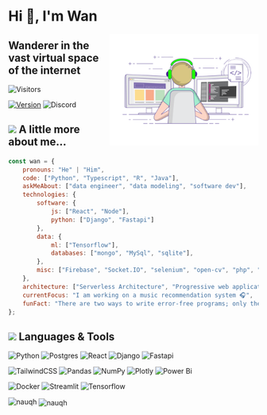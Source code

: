 <h1>Hi 👋, I'm Wan</h1>

<img align="right" width="300" src="coder.gif">

## Wanderer in the vast virtual space of the internet
![Visitors](https://komarev.com/ghpvc/?username=nauqh&color=0ddfff&style=for-the-badge&label=PROFILE+VIEWS)

[![Version](https://img.shields.io/badge/nauqh-V2.0.0-blue?style=for-the-badge)](https://nauqh.github.io)
![Discord](https://img.shields.io/discord/574921006817476608.svg?label=Discord&logo=Discord&colorB=7289da&style=for-the-badge&logoColor=white)


## <img src="https://media.giphy.com/media/dWlLf9EAC8u5Nd0ku4/giphy.gif" width="50"> A little more about me...  
```javascript
const wan = {
    pronouns: "He" | "Him",
    code: ["Python", "Typescript", "R", "Java"],
    askMeAbout: ["data engineer", "data modeling", "software dev"],
    technologies: {
        software: {
            js: ["React", "Node"],
            python: ["Django", "Fastapi"]
        },
        data: {
            ml: ["Tensorflow"],
            databases: ["mongo", "MySql", "sqlite"],
        },
        misc: ["Firebase", "Socket.IO", "selenium", "open-cv", "php", "SuiteApp"]
    },
    architecture: ["Serverless Architecture", "Progressive web applications", "Single page applications"],
    currentFocus: "I am working on a music recommendation system 🎧",
    funFact: "There are two ways to write error-free programs; only the third one works"
};
```

## <img src="https://media.giphy.com/media/m9YWbV2vuiyvJbtyv1/giphy.gif" width="50"> Languages & Tools

![Python](https://img.shields.io/badge/python%20-%2314354C.svg?&style=for-the-badge&logo=python&logoColor=white&colorB=00b4d8)
![Postgres](https://img.shields.io/badge/postgres-%23316192.svg?style=for-the-badge&logo=postgresql&logoColor=white&colorB=0096c7)
![React](https://img.shields.io/badge/react-%2320232a.svg?style=for-the-badge&logo=react&logoColor=white&&colorB=a594f9)
![Django](https://img.shields.io/badge/django-%23092E20.svg?style=for-the-badge&logo=django&logoColor=white&&colorB=9d4edd)
![Fastapi](https://img.shields.io/badge/FastAPI-005571?style=for-the-badge&logo=fastapi&logoColor=white&colorB=6f2dbd)

![TailwindCSS](https://img.shields.io/badge/tailwindcss-%2338B2AC.svg?style=for-the-badge&logo=tailwind-css&logoColor=white)
![Pandas](https://img.shields.io/badge/pandas-%23150458.svg?style=for-the-badge&logo=pandas&logoColor=white&colorB=52b788)
![NumPy](https://img.shields.io/badge/numpy-%23013243.svg?style=for-the-badge&logo=numpy&logoColor=white&colorB=40916c)
![Plotly](https://img.shields.io/badge/Plotly-%233F4F75.svg?style=for-the-badge&logo=plotly&colorB=ffdd00)
![Power Bi](https://img.shields.io/badge/power_bi-F2C811?style=for-the-badge&logo=powerbi&logoColor=white&colorB=ffc300)

![Docker](https://img.shields.io/badge/docker-%230db7ed.svg?style=for-the-badge&logo=docker&logoColor=white&colorB=ff758f)
![Streamlit](https://img.shields.io/badge/Streamlit%20-%2300599C.svg?&style=for-the-badge&logo=streamlit&colorB=ff4d6d&logoColor=white)
![Tensorflow](https://img.shields.io/badge/TensorFlow-%23FF6F00.svg?style=for-the-badge&logo=TensorFlow&logoColor=white&colorB=c9184a)

<p>
<p><img align="left" src="https://github-readme-stats.vercel.app/api?username=nauqh&show_icons=true" alt="nauqh" /></p>

<p>&nbsp;<img align="center" src="https://github-readme-stats.vercel.app/api/top-langs/?username=nauqh&layout=compact" alt="nauqh" /></p>